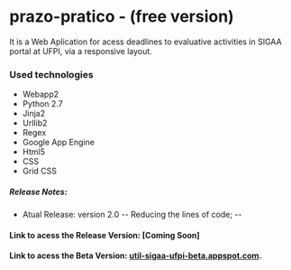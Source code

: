 # prazo-pratico - (free version)
It is a Web Aplication for acess deadlines to evaluative activities in SIGAA portal at UFPI, via a responsive layout.

### Used technologies
- Webapp2
- Python 2.7
- Jinja2
- Urllib2
- Regex
- Google App Engine
- Html5
- CSS
- Grid CSS

##### Release Notes:
- Atual Release: version 2.0
-- Reducing the lines of code;
--

#### Link to acess the Release Version: [Coming Soon]
#### Link to acess the Beta Version: [util-sigaa-ufpi-beta.appspot.com](https://util-sigaa-ufpi-beta.appspot.com/).

